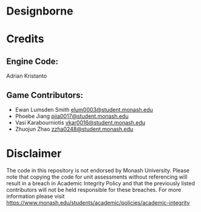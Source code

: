 # Designborne

# Credits
## Engine Code: 
Adrian Kristanto

## Game Contributors:
- Ewan Lumsden Smith elum0003@student.monash.edu
- Phoebe Jiang pjia0017@student.monash.edu
- Vasi Karabourniotis vkar0016@student.monash.edu
- Zhuojun Zhao zzha0248@student.monash.edu

# Disclaimer
The code in this repository is not endorsed by Monash University. Please note that copying the code for unit assessments without referencing will result in a breach in Academic Integrity Policy and that the previously listed contributors will not be held responsible for these breaches. For more information please visit https://www.monash.edu/students/academic/policies/academic-integrity
